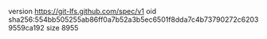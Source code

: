 version https://git-lfs.github.com/spec/v1
oid sha256:554bb505255ab86ff0a7b52a3b5ec6501f8dda7c4b73790272c62039559ca192
size 8955
